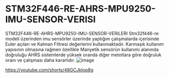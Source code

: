 # STM32F446-RE-AHRS-MPU9250-IMU-SENSOR-VERISI
STM32F446-RE-AHRS-MPU9250-IMU-SENSOR-VERILERI Stm32f446-re modeli üzerinden imu sensörler üzerinde yaptığım çalışmalarda içerisinde Euler açıları ve Kalman Filtresi değerlerini kullanmaktadır. Karmaşık kullanım yapısının olmasına rağmen özellikle Manyetik sensörün kullanımı alanında doğruluğu AHRS sistemlerde yüksek oranda diğer metotlara göre doğruluk oranı ve çalışması daha kararlıdır.
![image](https://github.com/karanizeybek/STM32F446-RE-AHRS-MPU9250-IMU-SENSOR-VERISI/assets/76970557/93cccb8c-dbe9-416b-9c60-192aee7035dc)

https://youtube.com/shorts/48GCJkIop8g
